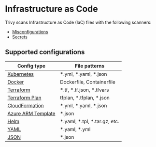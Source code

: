 # Infrastructure as Code

Trivy scans Infrastructure as Code (IaC) files with the following scanners: 

- [Misconfigurations][misconf]
- [Secrets][secret]

## Supported configurations

| Config type                         | File patterns                    |
|-------------------------------------|----------------------------------|
| [Kubernetes](kubernetes.md)         | \*.yml, \*.yaml, \*.json         |
| [Docker](docker.md)                 | Dockerfile, Containerfile        |
| [Terraform](terraform.md)           | \*.tf, \*.tf.json, \*.tfvars     |
| [Terraform Plan](terraform.md)      | tfplan, \*.tfplan, \*.json       |
| [CloudFormation](cloudformation.md) | \*.yml, \*.yaml, \*.json         |
| [Azure ARM Template](azure-arm.md)  | \*.json                          |
| [Helm](helm.md)                     | \*.yaml, \*.tpl, \*.tar.gz, etc. |
| [YAML][json-and-yaml]               | \*.yaml, \*.yml                  |
| [JSON][json-and-yaml]               | \*.json                          |

[misconf]: ../../scanner/misconfiguration/index.md
[secret]: ../../scanner/secret.md
[json-and-yaml]: ../../scanner/misconfiguration/config/config.md#scan-arbitrary-json-and-yaml-configurations
